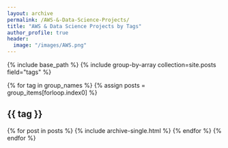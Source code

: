 ```yaml
---
layout: archive
permalink: /AWS-&-Data-Science-Projects/
title: "AWS & Data Science Projects by Tags"
author_profile: true
header:
  image: "/images/AWS.png"
---
```


{% include base_path %}
{% include group-by-array collection=site.posts field="tags" %}

{% for tag in group_names %}
  {% assign posts = group_items[forloop.index0] %}
  <h2 id="{{ tag | slugify }}" class="archive__subtitle">{{ tag }}</h2>
  {% for post in posts %}
    {% include archive-single.html %}
  {% endfor %}
{% endfor %}